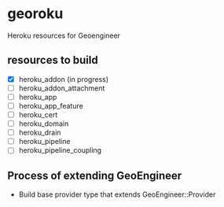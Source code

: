 # georoku
Heroku resources for Geoengineer

## resources to build
- [x] heroku_addon (in progress)
- [ ] heroku_addon_attachment
- [ ] heroku_app
- [ ] heroku_app_feature
- [ ] heroku_cert
- [ ] heroku_domain
- [ ] heroku_drain
- [ ] heroku_pipeline
- [ ] heroku_pipeline_coupling

## Process of extending GeoEngineer
- Build base provider type that extends GeoEngineer::Provider 
